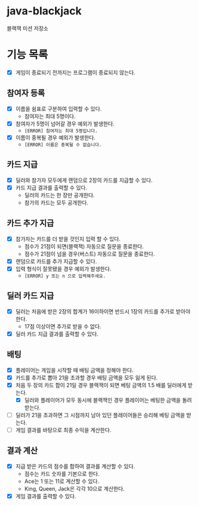 # java-blackjack

블랙잭 미션 저장소

# 기능 목록

- [x] 게임이 종료되기 전까지는 프로그램이 종료되지 않는다.

## 참여자 등록

- [x] 이름을 쉼표로 구분하여 입력할 수 있다.
    - 참여자는 최대 5명이다.
- [x] 참여자가 5명이 넘어갈 경우 예외가 발생한다.
    - `[ERROR] 참여자는 최대 5명입니다.`
- [x] 이름이 중복될 경우 예외가 발생한다.
    - `[ERROR] 이름은 중복될 수 없습니다.`

## 카드 지급

- [x] 딜러와 참가자 모두에게 랜덤으로 2장의 카드를 지급할 수 있다.
- [x] 카드 지급 결과를 출력할 수 있다.
    - 딜러의 카드는 한 장만 공개한다.
    - 참가의 카드는 모두 공개한다.

## 카드 추가 지급

- [x] 참가자는 카드를 더 받을 것인지 입력 할 수 있다.
    - 점수가 21점이 되면(블랙잭) 자동으로 질문을 종료한다.
    - 점수가 21점이 넘을 경우(버스트) 자동으로 질문을 종료한다.
- [x] 랜덤으로 카드를 추가 지급할 수 있다.
- [x] 입력 형식이 잘못됐을 경우 예외가 발생한다.
    - `[ERROR] y 또는 n 으로 입력해주세요.`

## 딜러 카드 지급

- [x] 딜러는 처음에 받은 2장의 합계가 16이하이면 반드시 1장의 카드를 추가로 받아야 한다.
    - 17점 이상이면 추가로 받을 수 없다.
- [x] 딜러 카드 지급 결과를 출력할 수 있다.

## 배팅

- [x] 플레이어는 게임을 시작할 때 배팅 금액을 정해야 한다.
- [x] 카드를 추가로 뽑아 21을 초과할 경우 배팅 금액을 모두 잃게 된다.
- [x] 처음 두 장의 카드 합이 21일 경우 블랙잭이 되면 베팅 금액의 1.5 배를 딜러에게 받는다.
    - [x] 딜러와 플레이어가 모두 동시에 블랙잭인 경우 플레이어는 베팅한 금액을 돌려받는다.
- [ ] 딜러가 21을 초과하면 그 시점까지 남아 있던 플레이어들은 승리해 베팅 금액을 받는다.
- [ ] 게임 결과를 바탕으로 최종 수익을 계산한다.

## 결과 계산

- [x] 지급 받은 카드의 점수를 합하여 결과를 계산할 수 있다.
    - 점수는 카드 숫자를 기본으로 한다.
    - Ace는 1 또는 11로 계산할 수 있다.
    - King, Queen, Jack은 각각 10으로 계산한다.
- [x] 게임 결과를 출력할 수 있다.
